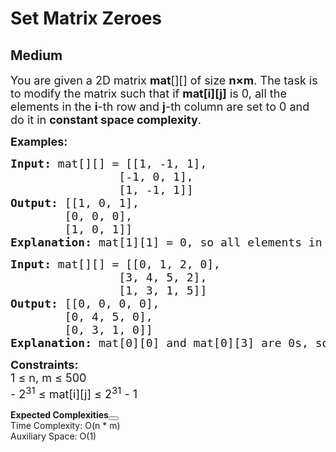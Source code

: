 # Set Matrix Zeroes
## Medium
<div class="problems_problem_content__Xm_eO"><p><span style="font-size: 18px;">You are given a 2D matrix <strong>mat</strong>[][] of size </span><span style="font-size: 18px;"><strong>n×m</strong>.&nbsp;</span><span style="font-size: 18px;">The task is to modify the matrix such that if <strong>mat[i][j]</strong> is 0, all the elements in the&nbsp;</span><span style="font-size: 18px;"><strong>i</strong>-th row and </span><span style="font-size: 18px;"><strong>j</strong>-th column are set to 0 </span><span style="font-size: 18px;">and do it in <strong>constant space complexity</strong>.</span></p>
<p><span style="font-size: 18px;"><strong>Examples:</strong></span></p>
<pre><span style="font-size: 18px;"><strong style="font-size: 18px;">Input: </strong><span style="font-size: 18px;">mat[][] = [[1, -1, 1],
                [-1, 0, 1],
                [1, -1, 1]]
</span><strong style="font-size: 18px;">Output:</strong><span style="font-size: 18px;"> [[1, 0, 1],
        [0, 0, 0],
        [1, 0, 1]]
</span><strong style="font-size: 18px;">Explanation:</strong><span style="font-size: 18px;"> </span></span><span style="font-size: 18px;">mat[1][1] = 0, so all elements in row 1 and column 1 are updated to zeroes.</span></pre>
<pre><span style="font-size: 18px;"><strong style="font-size: 18px;">Input: </strong><span style="font-size: 18px;">mat[][] = [[0, 1, 2, 0],
                [3, 4, 5, 2],
                [1, 3, 1, 5]]
</span><strong style="font-size: 18px;">Output:</strong><span style="font-size: 18px;"> [[0, 0, 0, 0],
        [0, 4, 5, 0],
        [0, 3, 1, 0]]
</span><strong style="font-size: 18px;">Explanation:</strong><span style="font-size: 18px;"> </span></span><span style="font-size: 18px;">mat[0][0] and mat[0][3] are 0s, so all elements in row 0, column 0 and column 3 are updated to zeroes.</span></pre>
<p><span style="font-size: 18px;"><strong>Constraints:</strong><br>1 ≤ n, </span><span style="font-size: 18px;">m</span><span style="font-size: 18px;"> ≤ 500</span><sup><br></sup><span style="font-size: 18px;">- 2<sup>31</sup> ≤ mat[i][j] ≤ 2<sup>31</sup> - 1</span></p></div>

<div class="problems_accordion_tags__JJ2DX problems_active_tags__3RExF "><div class="active title problems_active_tag_title__cgl9e"><div class="problems_tag_container__kWANg"><strong>Expected Complexities</strong><button class="ui mini circular icon button problems_tag_dropdown__x6C2I"><i aria-hidden="true" class="dropdown icon"></i></button></div></div><div class="ui divider g-m-0"></div><div class="content active"><div class="ui labels"><div target="_blank" class="ui label">Time Complexity: O(n * m)</div><div target="_blank" class="ui label">Auxiliary Space: O(1)</div></div></div></div>